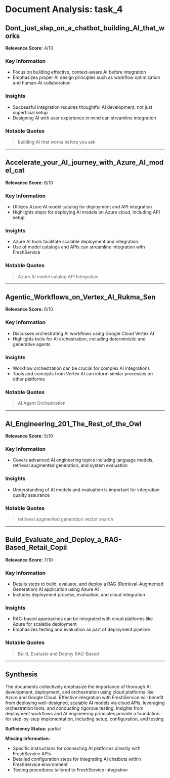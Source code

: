 # Document Analysis: task_4

## Dont_just_slap_on_a_chatbot_building_AI_that_works
**Relevance Score:** 4/10

### Key Information
- Focus on building effective, context-aware AI before integration
- Emphasizes proper AI design principles such as workflow optimization and human-AI collaboration

### Insights
- Successful integration requires thoughtful AI development, not just superficial setup
- Designing AI with user experience in mind can streamline integration

### Notable Quotes
> building AI that works before you ask

---

## Accelerate_your_AI_journey_with_Azure_AI_model_cat
**Relevance Score:** 8/10

### Key Information
- Utilizes Azure AI model catalog for deployment and API integration
- Highlights steps for deploying AI models on Azure cloud, including API setup

### Insights
- Azure AI tools facilitate scalable deployment and integration
- Use of model catalogs and APIs can streamline integration with FreshService

### Notable Quotes
> Azure AI model catalog
> API Integration

---

## Agentic_Workflows_on_Vertex_AI_Rukma_Sen
**Relevance Score:** 6/10

### Key Information
- Discusses orchestrating AI workflows using Google Cloud Vertex AI
- Highlights tools for AI orchestration, including deterministic and generative agents

### Insights
- Workflow orchestration can be crucial for complex AI integrations
- Tools and concepts from Vertex AI can inform similar processes on other platforms

### Notable Quotes
> AI Agent
> Orchestration

---

## AI_Engineering_201_The_Rest_of_the_Owl
**Relevance Score:** 5/10

### Key Information
- Covers advanced AI engineering topics including language models, retrieval augmented generation, and system evaluation

### Insights
- Understanding of AI models and evaluation is important for integration quality assurance

### Notable Quotes
> retrieval augmented generation
> vector search

---

## Build_Evaluate_and_Deploy_a_RAG-Based_Retail_Copil
**Relevance Score:** 7/10

### Key Information
- Details steps to build, evaluate, and deploy a RAG (Retrieval-Augmented Generation) AI application using Azure AI
- Includes deployment process, evaluation, and cloud integration

### Insights
- RAG-based approaches can be integrated with cloud platforms like Azure for scalable deployment
- Emphasizes testing and evaluation as part of deployment pipeline

### Notable Quotes
> Build, Evaluate and Deploy
> RAG-Based

---

## Synthesis
The documents collectively emphasize the importance of thorough AI development, deployment, and orchestration using cloud platforms like Azure and Google Cloud. Effective integration with FreshService will benefit from deploying well-designed, scalable AI models via cloud APIs, leveraging orchestration tools, and conducting rigorous testing. Insights from deployment workflows and AI engineering principles provide a foundation for step-by-step implementation, including setup, configuration, and testing.

**Sufficiency Status:** partial

**Missing Information:**
- Specific instructions for connecting AI platforms directly with FreshService APIs
- Detailed configuration steps for integrating AI chatbots within FreshService environment
- Testing procedures tailored to FreshService integration